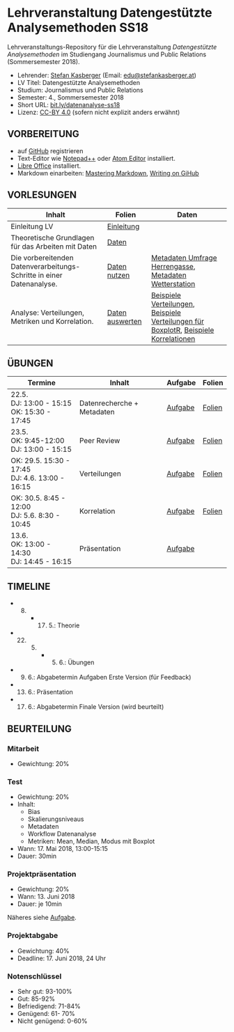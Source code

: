 # Lehrveranstaltung Datengestützte Analysemethoden SS18

Lehrveranstaltungs-Repository für die Lehrveranstaltung *Datengestützte Analysemethoden* im Studiengang Journalismus und Public Relations (Sommersemester 2018).

* Lehrender: [Stefan Kasberger](http://stefankasberger.at) (Email: edu@stefankasberger.at)
* LV Titel: Datengestützte Analysemethoden
* Studium: Journalismus und Public Relations
* Semester: 4., Sommersemester 2018
* Short URL: [bit.ly/datenanalyse-ss18](http://bit.ly/datenanalyse-ss18)
* Lizenz: [CC-BY 4.0](https://creativecommons.org/licenses/by/4.0/) (sofern nicht explizit anders erwähnt)

## VORBEREITUNG

* auf [GitHub](https://github.com) registrieren
* Text-Editor wie [Notepad++](https://notepad-plus-plus.org/) oder [Atom Editor](https://atom.io/) installiert.
* [Libre Office](https://de.libreoffice.org/) installiert.
* Markdown einarbeiten: [Mastering Markdown](https://guides.github.com/features/mastering-markdown/), [Writing on GiHub](https://help.github.com/categories/writing-on-github/)

## VORLESUNGEN

| Inhalt        | Folien | Daten |
|---------------|--------|--------|
| Einleitung LV | [Einleitung](vorlesung/slides_1-einleitung.pdf) |  |
| Theoretische Grundlagen für das Arbeiten mit Daten | [Daten](vorlesung/slides_2-daten.pdf) |  |
| Die vorbereitenden Datenverarbeitungs-Schritte in einer Datenanalyse. | [Daten nutzen](vorlesung/slides_3-daten-nutzen.pdf) | [Metadaten Umfrage Herrengasse](data/theorie/metadata_umfrage-herrengasse.json), [Metadaten Wetterstation](data/theorie/metdata_wetterstation.json) |
| Analyse: Verteilungen, Metriken und Korrelation. | [Daten auswerten](vorlesung/slides_4-daten-auswerten.pdf) | [Beispiele Verteilungen](data/theorie/statistik_beispiele.ods), [Beispiele Verteilungen für BoxplotR](data/theorie/distributions.csv), [Beispiele Korrelationen](data/theorie/korellation_beispiele.ods)|

## ÜBUNGEN

| Termine | Inhalt | Aufgabe | Folien |
|---------|--------|---------|--------|
| 22.5.  <br> DJ: 13:00 - 15:15 <br> OK: 15:30 - 17:45 | Datenrecherche + Metadaten | [Aufgabe](uebung/UE_1-daten.md) | [Folien](uebung/slides_aufgabe-1.pdf) |
| 23.5.<br>OK: 9:45-12:00<br>DJ: 13:00 - 15:15 | Peer Review | [Aufgabe](uebung/UE_2-review.md) | [Folien](uebung/slides_aufgabe-2.pdf) |
| OK: 29.5. 15:30 - 17:45<br>DJ: 4.6. 13:00 - 16:15 | Verteilungen | [Aufgabe](uebung/UE_3-verteilungen.md) | [Folien](uebung/slides_aufgabe-3.pdf) |
| OK: 30.5. 8:45 - 12:00<br>DJ: 5.6. 8:30 - 10:45 | Korrelation | [Aufgabe](uebung/UE_4-korrelation.md) | [Folien](uebung/slides_aufgabe-4.pdf) |
| 13.6.<br>OK: 13:00 - 14:30<br>DJ: 14:45 - 16:15 | Präsentation | [Aufgabe](uebung/UE_5-praesentation.md) |  |

## TIMELINE

* 8. - 17. 5.: Theorie
* 22. 5. - 5. 6.: Übungen
* 9. 6.: Abgabetermin Aufgaben Erste Version (für Feedback)
* 13. 6.: Präsentation
* 17. 6.: Abgabetermin Finale Version (wird beurteilt)

## BEURTEILUNG

### Mitarbeit

* Gewichtung: 20%

### Test

* Gewichtung: 20%
* Inhalt:
    * Bias
    * Skalierungsniveaus
    * Metadaten
    * Workflow Datenanalyse
    * Metriken: Mean, Median, Modus mit Boxplot
* Wann: 17. Mai 2018, 13:00-15:15
* Dauer: 30min

### Projektpräsentation

* Gewichtung: 20%
* Wann: 13. Juni 2018
* Dauer: je 10min

Näheres siehe [Aufgabe](uebung/UE_5-praesentation.md).

### Projektabgabe

* Gewichtung: 40%
* Deadline: 17. Juni 2018, 24 Uhr

### Notenschlüssel

* Sehr gut: 93-100%
* Gut: 85-92%
* Befriedigend: 71-84%
* Genügend: 61- 70%
* Nicht genügend: 0-60%
